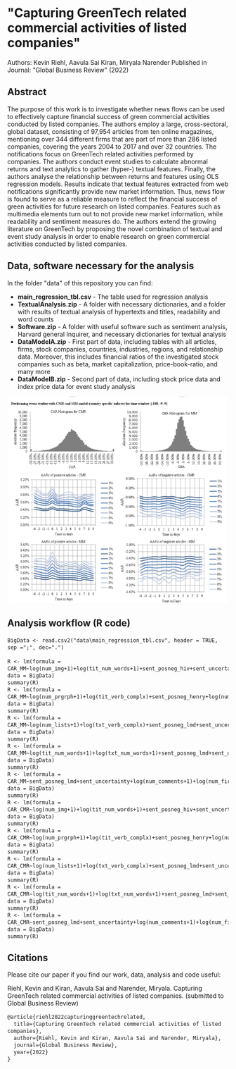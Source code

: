 # "Capturing GreenTech related commercial activities of listed companies"
Authors: Kevin Riehl, Aavula Sai Kiran, Miryala Narender
Published in Journal: "Global Business Review" (2022)

## Abstract
The purpose of this work is to investigate whether news flows can be used to effectively capture financial success of green commercial activities conducted by listed companies.  The authors employ a large, cross-sectoral, global dataset, consisting of 97,954 articles from ten online magazines, mentioning over 344 different firms that are part of more than 286 listed companies, covering the years 2004 to 2017 and over 32 countries. The notifications focus on GreenTech related activities performed by companies. The authors conduct event studies to calculate abnormal returns and text analytics to gather (hyper-) textual features. Finally, the authors analyse the relationship between returns and features using OLS regression models. Results indicate that textual features extracted from web notifications significantly provide new market information. Thus, news flow is found to serve as a reliable measure to reflect the financial success of green activities for future research on listed companies. Features such as multimedia elements turn out to not provide new market information, while readability and sentiment measures do. 
The authors extend the growing literature on GreenTech by proposing the novel combination of textual and event study analysis in order to enable research on green commercial activities conducted by listed companies. 

## Data, software necessary for the analysis
In the folder "data" of this repository you can find:
- **main_regression_tbl.csv** - The table used for regression analysis
- **TextualAnalysis.zip** - A folder with necessary dictionaries, and a folder with results of textual analysis of hypertexts and titles, readability and word counts
- **Software.zip** - A folder with useful software such as sentiment analysis, Harvard general Inquirer, and necessary dictionaries for textual analysis
- **DataModelA.zip** - First part of data, including tables with all articles, firms, stock companies, countries, industries, regions, and relationship data. Moreover, this includes financial ratios of the investigated stock companies such as beta, market capitalization, price-book-ratio, and many more
- **DataModelB.zip** - Second part of data, including stock price data and index price data for event study analysis

<img src="https://github.com/DerKevinRiehl/greentech_globalbusinessreview/blob/main/github_imgs/titleimage.PNG" width="500">


## Analysis workflow (R code)
```
BigData <- read.csv2("data\main_regression_tbl.csv", header = TRUE, sep =";", dec=".")

R <- lm(formula = CAR_MM~log(num_img+1)+log(tit_num_words+1)+sent_posneg_hiv+sent_uncertainty, data = BigData)
summary(R)
R <- lm(formula = CAR_MM~log(num_prgrph+1)+log(tit_verb_complx)+sent_posneg_henry+log(num_shares+1), data = BigData)
summary(R)
R <- lm(formula = CAR_MM~log(num_lists+1)+log(txt_verb_complx)+sent_posneg_lmd+sent_uncertainty+log(mag_popularity+1), data = BigData)
summary(R)
R <- lm(formula = CAR_MM~log(tit_num_words+1)+log(txt_num_words+1)+sent_posneg_lmd+sent_uncertainty+log(mag_popularity+1), data = BigData)
summary(R)
R <- lm(formula = CAR_MM~sent_posneg_lmd+sent_uncertainty+log(num_comments+1)+log(num_firms+1), data = BigData)
summary(R)
R <- lm(formula = CAR_CMR~log(num_img+1)+log(tit_num_words+1)+sent_posneg_hiv+sent_uncertainty, data = BigData)
summary(R)
R <- lm(formula = CAR_CMR~log(num_prgrph+1)+log(tit_verb_complx)+sent_posneg_henry+log(num_shares+1), data = BigData)
summary(R)
R <- lm(formula = CAR_CMR~log(num_lists+1)+log(txt_verb_complx)+sent_posneg_lmd+sent_uncertainty+log(mag_popularity+1), data = BigData)
summary(R)
R <- lm(formula = CAR_CMR~log(tit_num_words+1)+log(txt_num_words+1)+sent_posneg_lmd+sent_uncertainty+log(mag_popularity+1), data = BigData)
summary(R)
R <- lm(formula = CAR_CMR~sent_posneg_lmd+sent_uncertainty+log(num_comments+1)+log(num_firms+1), data = BigData)
summary(R)
```

## Citations
Please cite our paper if you find our work, data, analysis and code useful:

Riehl, Kevin and Kiran, Aavula Sai and Narender, Miryala. Capturing GreenTech related commercial activities of listed companies. (submitted to Global Business Review)

```
@article{riehl2022capturinggreentechrelated,
  title={Capturing GreenTech related commercial activities of listed companies},
  author={Riehl, Kevin and Kiran, Aavula Sai and Narender, Miryala},
  journal={Global Business Review},
  year={2022}
}
```
